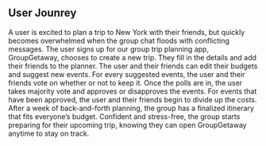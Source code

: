 ## User Jounrey

A user is excited to plan a trip to New York with their friends, but quickly becomes overwhelmed when the group chat floods with conflicting messages. The user signs up for our group trip planning app, GroupGetaway, chooses to create a new trip. They fill in the details and add their friends to the planner. The user and their friends can edit their budgets and suggest new events. For every suggested events, the user and their friends vote on whether or not to keep it. Once the polls are in, the user takes majority vote and approves or disapproves the events. For events that have been approved, the user and their friends begin to divide up the costs. After a week of back-and-forth planning, the group has a finalized itinerary that fits everyone’s budget. Confident and stress-free, the group starts preparing for their upcoming trip, knowing they can open GroupGetaway anytime to stay on track.
